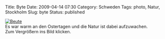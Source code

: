 Title: Byte
Date: 2009-04-14 07:30
Category: Schweden
Tags: photo, Natur, Stockholm
Slug: byte
Status: published

[![Beute](/pic/mybyte_s.jpg "Beute")](/pic/mybyte_l.jpg)  
Es war warm an den Ostertagen und die Natur ist dabei aufzuwachen.  
Zum Vergrößern ins Bild klicken.

